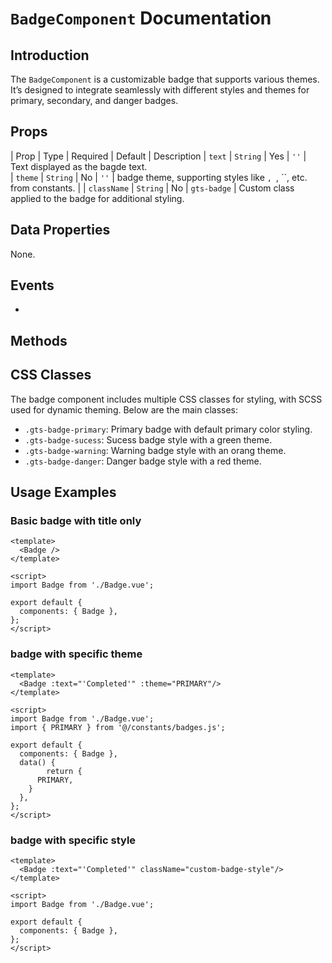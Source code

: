 # `BadgeComponent` Documentation

## Introduction

The `BadgeComponent` is a customizable badge that supports various themes. It’s designed to integrate seamlessly with different styles and themes for primary, secondary, and danger badges.

## Props
| Prop            | Type       | Required | Default         | Description
| `text`          | `String`   | Yes      | `''`             | Text displayed as the bagde text.  
| `theme`         | `String`   | No       | `''`       | badge theme, supporting styles like ``, ``, ``, etc. from constants. |
| `className`     | `String`   | No       | `gts-badge`            | Custom class applied to the badge for additional styling.


## Data Properties

None.

## Events

-

## Methods


## CSS Classes

The badge component includes multiple CSS classes for styling, with SCSS used for dynamic theming. Below are the main classes:

- `.gts-badge-primary`: Primary badge with default primary color styling.
- `.gts-badge-sucess`: Sucess badge style with a green theme.
- `.gts-badge-warning`: Warning badge style with an orang theme.
- `.gts-badge-danger`: Danger badge style with a red theme.

## Usage Examples

### Basic badge with title only

```vue
<template>
  <Badge />
</template>

<script>
import Badge from './Badge.vue';

export default {
  components: { Badge },
};
</script>

```
### badge with specific theme

```vue
<template>
  <Badge :text="'Completed'" :theme="PRIMARY"/>
</template>

<script>
import Badge from './Badge.vue';
import { PRIMARY } from '@/constants/badges.js';

export default {
  components: { Badge },
  data() {
		return {
      PRIMARY,
    }
  },
};
</script>
```

### badge with specific style

```vue
<template>
  <Badge :text="'Completed'" className="custom-badge-style"/>
</template>

<script>
import Badge from './Badge.vue';

export default {
  components: { Badge },
};
</script>
```
